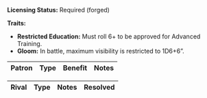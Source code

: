 **Licensing Status:** Required (forged)

**Traits:**

* **Restricted Education:** Must roll 6+ to be approved for Advanced Training.
* **Gloom:** In battle, maximum visibility is restricted to 1D6+6”.

| Patron | Type | Benefit | Notes |
| ------ | ---- | ------- | ----- |

| Rival | Type | Notes                 | Resolved |
| ----- | ---- | --------------------- | -------- |
